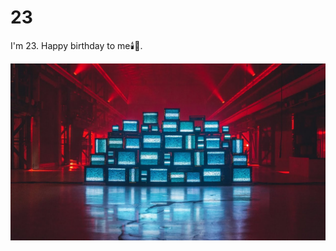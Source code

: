 # 23

I'm 23. Happy birthday to me🕯️🥞.

[![View](static/yottabyte.jpg)](https://nhatis23.netlify.app)
